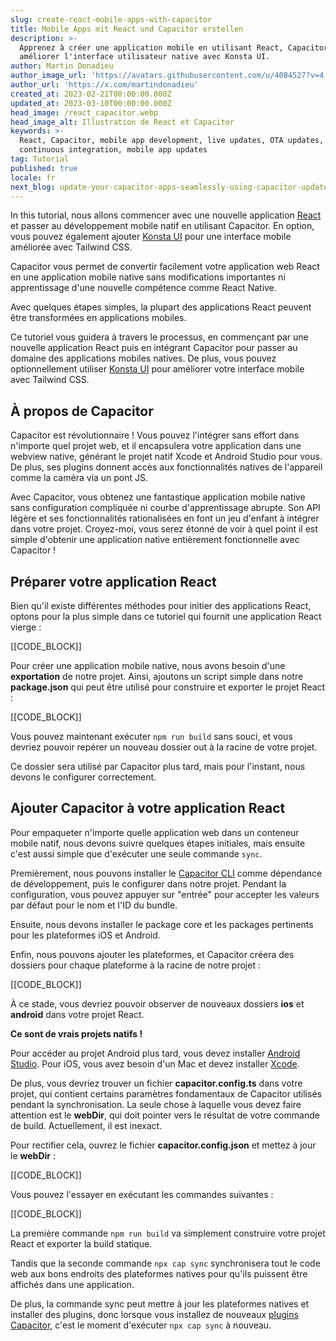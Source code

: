 ```yaml
---
slug: create-react-mobile-apps-with-capacitor
title: Mobile Apps mit React und Capacitor erstellen
description: >-
  Apprenez à créer une application mobile en utilisant React, Capacitor, et à
  améliorer l'interface utilisateur native avec Konsta UI.
author: Martin Donadieu
author_image_url: 'https://avatars.githubusercontent.com/u/4084527?v=4'
author_url: 'https://x.com/martindonadieu'
created_at: 2023-02-21T00:00:00.000Z
updated_at: 2023-03-10T00:00:00.000Z
head_image: /react_capacitor.webp
head_image_alt: Illustration de React et Capacitor
keywords: >-
  React, Capacitor, mobile app development, live updates, OTA updates,
  continuous integration, mobile app updates
tag: Tutorial
published: true
locale: fr
next_blog: update-your-capacitor-apps-seamlessly-using-capacitor-updater
---
```


In this tutorial, nous allons commencer avec une nouvelle application [React](https://reactjsorg/) et passer au développement mobile natif en utilisant Capacitor. En option, vous pouvez également ajouter [Konsta UI](https://konstauicom/) pour une interface mobile améliorée avec Tailwind CSS.

Capacitor vous permet de convertir facilement votre application web React en une application mobile native sans modifications importantes ni apprentissage d'une nouvelle compétence comme React Native.

Avec quelques étapes simples, la plupart des applications React peuvent être transformées en applications mobiles.

Ce tutoriel vous guidera à travers le processus, en commençant par une nouvelle application React puis en intégrant Capacitor pour passer au domaine des applications mobiles natives. De plus, vous pouvez optionnellement utiliser [Konsta UI](https://konstauicom/) pour améliorer votre interface mobile avec Tailwind CSS.

## À propos de Capacitor

Capacitor est révolutionnaire ! Vous pouvez l'intégrer sans effort dans n'importe quel projet web, et il encapsulera votre application dans une webview native, générant le projet natif Xcode et Android Studio pour vous. De plus, ses plugins donnent accès aux fonctionnalités natives de l'appareil comme la caméra via un pont JS.

Avec Capacitor, vous obtenez une fantastique application mobile native sans configuration compliquée ni courbe d'apprentissage abrupte. Son API légère et ses fonctionnalités rationalisées en font un jeu d'enfant à intégrer dans votre projet. Croyez-moi, vous serez étonné de voir à quel point il est simple d'obtenir une application native entièrement fonctionnelle avec Capacitor !

## Préparer votre application React

Bien qu'il existe différentes méthodes pour initier des applications React, optons pour la plus simple dans ce tutoriel qui fournit une application React vierge :

[[CODE_BLOCK]]

Pour créer une application mobile native, nous avons besoin d'une **exportation** de notre projet. Ainsi, ajoutons un script simple dans notre **package.json** qui peut être utilisé pour construire et exporter le projet React :

[[CODE_BLOCK]]

Vous pouvez maintenant exécuter `npm run build` sans souci, et vous devriez pouvoir repérer un nouveau dossier out à la racine de votre projet.

Ce dossier sera utilisé par Capacitor plus tard, mais pour l'instant, nous devons le configurer correctement.

## Ajouter Capacitor à votre application React

Pour empaqueter n'importe quelle application web dans un conteneur mobile natif, nous devons suivre quelques étapes initiales, mais ensuite c'est aussi simple que d'exécuter une seule commande `sync`.

Premièrement, nous pouvons installer le [Capacitor CLI](https://capacitorjscom/docs/cli/) comme dépendance de développement, puis le configurer dans notre projet. Pendant la configuration, vous pouvez appuyer sur "entrée" pour accepter les valeurs par défaut pour le nom et l'ID du bundle.

Ensuite, nous devons installer le package core et les packages pertinents pour les plateformes iOS et Android.

Enfin, nous pouvons ajouter les plateformes, et Capacitor créera des dossiers pour chaque plateforme à la racine de notre projet :

[[CODE_BLOCK]]

À ce stade, vous devriez pouvoir observer de nouveaux dossiers **ios** et **android** dans votre projet React.

**Ce sont de vrais projets natifs !**

Pour accéder au projet Android plus tard, vous devez installer [Android Studio](https://developerandroidcom/studio/). Pour iOS, vous avez besoin d'un Mac et devez installer [Xcode](https://developerapplecom/xcode/).

De plus, vous devriez trouver un fichier **capacitor.config.ts** dans votre projet, qui contient certains paramètres fondamentaux de Capacitor utilisés pendant la synchronisation. La seule chose à laquelle vous devez faire attention est le **webDir**, qui doit pointer vers le résultat de votre commande de build. Actuellement, il est inexact.

Pour rectifier cela, ouvrez le fichier **capacitor.config.json** et mettez à jour le **webDir** :

[[CODE_BLOCK]]

Vous pouvez l'essayer en exécutant les commandes suivantes :

[[CODE_BLOCK]]

La première commande `npm run build` va simplement construire votre projet React et exporter la build statique.

Tandis que la seconde commande `npx cap sync` synchronisera tout le code web aux bons endroits des plateformes natives pour qu'ils puissent être affichés dans une application.

De plus, la commande sync peut mettre à jour les plateformes natives et installer des plugins, donc lorsque vous installez de nouveaux [plugins Capacitor](https://capacitorjscom/docs/plugins/), c'est le moment d'exécuter `npx cap sync` à nouveau.